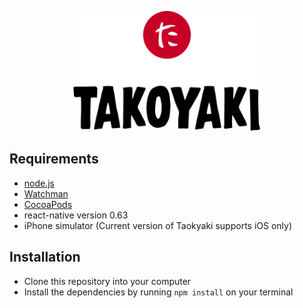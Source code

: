 <p align="center">
  <img width="300" src="./logo.svg">
</p>

## Requirements 
- [node.js](https://nodejs.org/en/)
- [Watchman](https://facebook.github.io/watchman/)
- [CocoaPods](https://cocoapods.org)
- react-native version 0.63
- iPhone simulator (Current version of Taokyaki supports iOS only)
## Installation 
- Clone this repository into your computer
- Install the dependencies by running  `npm install` on your terminal
